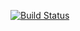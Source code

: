 [![Build Status](https://travis-ci.org/WeHaveJoy/greetings-webapp.svg?branch=gh-pages)](https://travis-ci.org/WeHaveJoy/greetings-webapp)